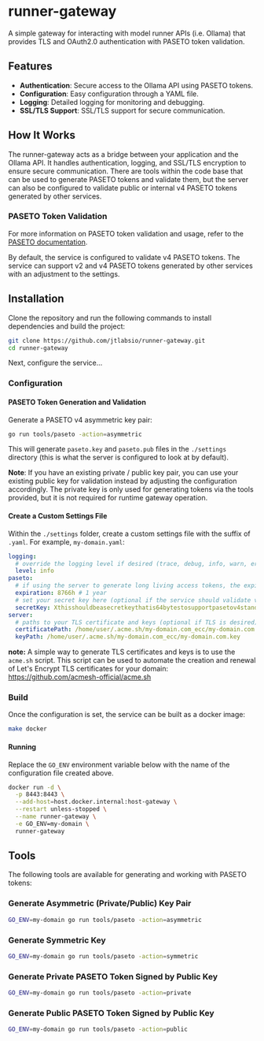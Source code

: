 # runner-gateway

A simple gateway for interacting with model runner APIs (i.e. Ollama) that provides TLS and OAuth2.0 authentication with PASETO token validation.

## Features

- **Authentication**: Secure access to the Ollama API using PASETO tokens.
- **Configuration**: Easy configuration through a YAML file.
- **Logging**: Detailed logging for monitoring and debugging.
- **SSL/TLS Support**: SSL/TLS support for secure communication.

## How It Works

The runner-gateway acts as a bridge between your application and the Ollama API. It handles authentication, logging, and SSL/TLS encryption to ensure secure communication. There are tools within the code base that can be used to generate PASETO tokens and validate them, but the server can also be configured to validate public or internal v4 PASETO tokens generated by other services.

### PASETO Token Validation

For more information on PASETO token validation and usage, refer to the [PASETO documentation](https://github.com/paseto-standard/paseto).

By default, the service is configured to validate v4 PASETO tokens. The service can support v2 and v4 PASETO tokens generated by other services with an adjustment to the settings.

## Installation

Clone the repository and run the following commands to install dependencies and build the project:

```bash
git clone https://github.com/jtlabsio/runner-gateway.git
cd runner-gateway
```

Next, configure the service...

### Configuration

#### PASETO Token Generation and Validation

Generate a PASETO v4 asymmetric key pair:

```bash
go run tools/paseto -action=asymmetric
```

This will generate `paseto.key` and `paseto.pub` files in the `./settings` directory (this is what the server is configured to look at by default).

**Note**: If you have an existing private / public key pair, you can use your existing public key for validation instead by adjusting the configuration accordingly. The private key is only used for generating tokens via the tools provided, but it is not required for runtime gateway operation.

#### Create a Custom Settings File

Within the `./settings` folder, create a custom settings file with the suffix of `.yaml`. For example, `my-domain.yaml`:

```yaml
logging:
  # override the logging level if desired (trace, debug, info, warn, error)
  level: info 
paseto:
  # if using the server to generate long living access tokens, the expiration can be overridden
  expiration: 8766h # 1 year
  # set your secret key here (optional if the service should validate v4.local tokens)
  secretKey: Xthisshouldbeasecretkeythatis64bytestosupportpasetov4standardsXX
server:
  # paths to your TLS certificate and keys (optional if TLS is desired)
  certificatePath: /home/user/.acme.sh/my-domain.com_ecc/my-domain.com.cer
  keyPath: /home/user/.acme.sh/my-domain.com_ecc/my-domain.com.key
```

**note:** A simple way to generate TLS certificates and keys is to use the `acme.sh` script. This script can be used to automate the creation and renewal of Let's Encrypt TLS certificates for your domain: <https://github.com/acmesh-official/acme.sh>

### Build

Once the configuration is set, the service can be built as a docker image:

```bash
make docker
```

#### Running

Replace the `GO_ENV` environment variable below with the name of the configuration file created above.

```bash
docker run -d \
  -p 8443:8443 \
  --add-host=host.docker.internal:host-gateway \
  --restart unless-stopped \
  --name runner-gateway \
  -e GO_ENV=my-domain \
  runner-gateway
```

## Tools

The following tools are available for generating and working with PASETO tokens:

### Generate Asymmetric (Private/Public) Key Pair

```bash
GO_ENV=my-domain go run tools/paseto -action=asymmetric
```

### Generate Symmetric Key

```bash
GO_ENV=my-domain go run tools/paseto -action=symmetric
```

### Generate Private PASETO Token Signed by Public Key

```bash
GO_ENV=my-domain go run tools/paseto -action=private
```

### Generate Public PASETO Token Signed by Public Key

```bash
GO_ENV=my-domain go run tools/paseto -action=public
```
